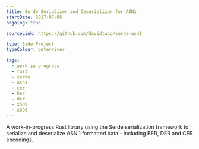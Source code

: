 ```yaml
---
title: Serde Serializer and Deserializer for ASN1
startDate: 2017-07-06
ongoing: true

sourceLink: https://github.com/davidtwco/serde-asn1

type: Side Project
typeColour: peterriver

tags:
  - work in progress
  - rust
  - serde
  - asn1
  - cer
  - ber
  - der
  - x509
  - x690
---
```

A work-in-progress Rust library using the Serde serialization framework to serialize and deserialize ASN.1 formatted data - including BER, DER and CER encodings.
